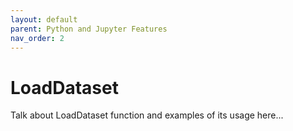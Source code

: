 ```yaml
---
layout: default
parent: Python and Jupyter Features
nav_order: 2
---
```


# LoadDataset

Talk about LoadDataset function and examples of its usage here...